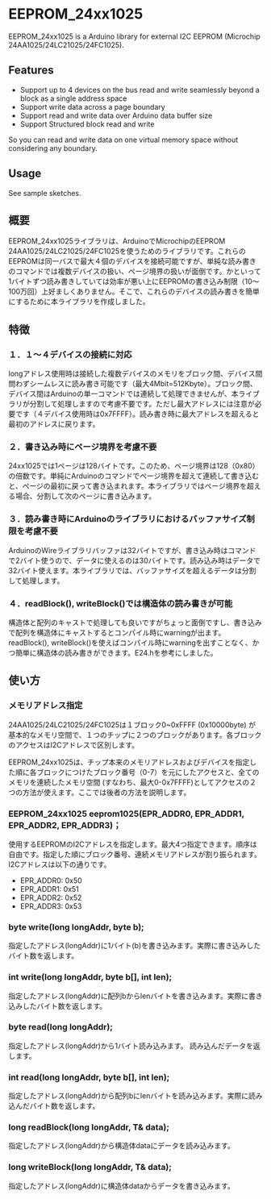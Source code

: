 # EEPROM_24xx1025

EEPROM_24xx1025 is a Arduino library for external I2C EEPROM (Microchip 24AA1025/24LC21025/24FC1025).

## Features
* Support up to 4 devices on the bus read and write seamlessly beyond a block as a single address space
* Support write data across a page boundary
* Support read and write data over Arduino data buffer size
* Support Structured block read and write

So you can read and write data on one virtual memory space without considering any boundary.

## Usage
See sample sketches.

## 概要
EEPROM_24xx1025ライブラリは、ArduinoでMicrochipのEEPROM 24AA1025/24LC21025/24FC1025を使うためのライブラリです。これらのEEPROMは同一バスで最大４個のデバイスを接続可能ですが、単純な読み書きのコマンドでは複数デバイスの扱い、ページ境界の扱いが面倒です。かといって1バイトずつ読み書きしていては効率が悪い上にEEPROMの書き込み制限（10～100万回）上好ましくありません。そこで、これらのデバイスの読み書きを簡単にするために本ライブラリを作成しました。

## 特徴

### １．１～４デバイスの接続に対応
longアドレス使用時は接続した複数デバイスのメモリをブロック間、デバイス間問わずシームレスに読み書き可能です（最大4Mbit=512Kbyte）。ブロック間、デバイス間はArduinoの単一コマンドでは連続して処理できませんが、本ライブラリが分割して処理しますので考慮不要です。ただし最大アドレスには注意が必要です（４デバイス使用時は0x7FFFF）。読み書き時に最大アドレスを超えると最初のアドレスに戻ります。

### ２．書き込み時にページ境界を考慮不要
24xx1025では1ページは128バイトです。このため、ページ境界は128（0x80）の倍数です。単純にArduinoのコマンドでページ境界を超えて連続して書き込むと、ページの最初に戻って書き込まれます。本ライブラリではページ境界を超える場合、分割して次のページに書き込みます。

### ３．読み書き時にArduinoのライブラリにおけるバッファサイズ制限を考慮不要
ArduinoのWireライブラリバッファは32バイトですが、書き込み時はコマンドで2バイト使うので、データに使えるのは30バイトです。読み込み時はデータで32バイト使えます。本ライブラリでは、バッファサイズを超えるデータは分割して処理します。

### ４．readBlock(), writeBlock()では構造体の読み書きが可能
構造体と配列のキャストで処理しても良いですがちょっと面倒ですし、書き込みで配列を構造体にキャストするとコンパイル時にwarningが出ます。readBlock(), writeBlock()を使えばコンパイル時にwarningを出すことなく、かつ簡単に構造体の読み書きができます。E24.hを参考にしました。

## 使い方
### メモリアドレス指定
24AA1025/24LC21025/24FC1025は１ブロック0~0xFFFF (0x10000byte) が基本的なメモリ空間で、１つのチップに２つのブロックがあります。各ブロックのアクセスはI2Cアドレスで区別します。

EEPROM_24xx1025は、チップ本来のメモリアドレスおよびデバイスを指定した順に各ブロックにつけたブロック番号（0-7）を元にしたアクセスと、全てのメモリを連続したメモリ空間 (すなわち、最大0-0x7FFFF)としてアクセスの２つの方法が使えます。ここでは後者の方法を説明します。

### EEPROM_24xx1025 eeprom1025(EPR_ADDR0, EPR_ADDR1, EPR_ADDR2, EPR_ADDR3)；
使用するEEPROMのI2Cアドレスを指定します。最大4つ指定できます。順序は自由です。指定した順にブロック番号、連続メモリアドレスが割り振られます。I2Cアドレスは以下の通りです。

* EPR_ADDR0: 0x50
* EPR_ADDR1: 0x51
* EPR_ADDR2: 0x52
* EPR_ADDR3: 0x53

### byte write(long longAddr, byte b);
指定したアドレス(longAddr)に1バイト(b)を書き込みます。実際に書き込みしたバイト数を返します。

### int write(long longAddr, byte b[], int len);
指定したアドレス(longAddr)に配列bからlenバイトを書き込みます。実際に書き込みしたバイト数を返します。

### byte read(long longAddr);
指定したアドレス(longAddr)から1バイト読み込みます。
読み込んだデータを返します。

### int read(long longAddr, byte b[], int len);
指定したアドレス(longAddr)から配列bにlenバイトを読み込みます。実際に読み込んだバイト数を返します。

### long readBlock(long longAddr, T& data);
指定したアドレス(longAddr)から構造体dataにデータを読み込みます。

### long writeBlock(long longAddr, T& data);
指定したアドレス(longAddr)に構造体dataからデータを書き込みます。
